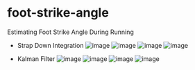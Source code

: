 # foot-strike-angle
Estimating Foot Strike Angle During Running 

* Strap Down Integration
![image](https://github.com/dholling4/foot-strike-angle/assets/66143861/8d36b611-cd4a-43a8-8193-2acefa7ddb93)
![image](https://github.com/dholling4/foot-strike-angle/assets/66143861/ea1721a7-8177-4feb-a7ee-701cde9fbc25)
![image](https://github.com/dholling4/foot-strike-angle/assets/66143861/4d2deaef-8f16-4982-9689-f620276212d2)
![image](https://github.com/dholling4/foot-strike-angle/assets/66143861/80b2e638-ce93-4a6c-97b6-d945dc2a543e)

* Kalman Filter
![image](https://github.com/dholling4/foot-strike-angle/assets/66143861/7737befc-4553-48e2-bd3c-54e4053257f0)
![image](https://github.com/dholling4/foot-strike-angle/assets/66143861/ed706c15-43f2-419b-a6ea-073d0f9f4283)
![image](https://github.com/dholling4/foot-strike-angle/assets/66143861/d1646bbe-2247-485a-991c-ada5e3253251)
![image](https://github.com/dholling4/foot-strike-angle/assets/66143861/a4c82b4a-f50b-47be-a7e0-539e3d5ea7f2)
